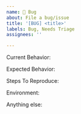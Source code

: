 ```yaml
---
name: 🐞 Bug
about: File a bug/issue
title: '[BUG] <title>'
labels: Bug, Needs Triage
assignees: ''

---
```


<!--
Note: Please search to see if an issue already exists for the bug you encountered.
-->

Current Behavior:
<!-- A concise description of what you're experiencing. -->

Expected Behavior:
<!-- A concise description of what you expected to happen. -->

Steps To Reproduce:
<!--
Example: steps to reproduce the behavior:
1. In this environment...
2. With this config...
3. Run '...'
4. See error...
-->

Environment:
<!--
Example:
- OS: Ubuntu 20.04
- Node: 13.14.0
- npm: 7.6.3
-->

Anything else:
<!--
Links? References? Anything that will give us more context about the issue that you are encountering!
-->
